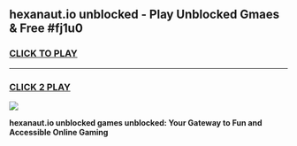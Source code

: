 
## hexanaut.io unblocked - Play Unblocked Gmaes & Free #fj1u0
<h3>
<a href="https://news.freeplayer.one?title=hexanaut.io_unblocked&ref=24F">CLICK TO PLAY</a></h3>
<hr>

<h3>
<a href="https://news.freeplayer.one?title=hexanaut.io_unblocked&ref=24F">CLICK 2 PLAY</a>
  
</h3>

<a href="https://news.freeplayer.one?title=hexanaut.io_unblocked&ref=24F/"><img src="https://clearcache.store/games.png"></a>


**hexanaut.io unblocked games unblocked: Your Gateway to Fun and Accessible Online Gaming**
